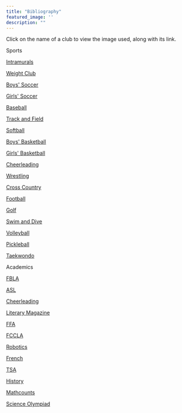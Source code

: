 ```yaml
---
title: "Bibliography"
featured_image: ''
description: ""
---
```


<p>Click on the name of a club to view the image used, along with its link.</p>
</div>

<p>Sports</p>
</div>

<a href="https://encrypted-tbn0.gstatic.com/images?q=tbn:ANd9GcRs00uGc1aVmQkicIJ4fJMCT9_ClNUT8j_nlw&s"><p>Intramurals</p> <a href="https://encrypted-tbn0.gstatic.com/images?q=tbn:ANd9GcTGmyRmUwm6InN6SRmWO_-RZq9qSkSGHB_qUQ&s"><p>Weight Club</p> <a href="https://resources.finalsite.net/images/f_auto,q_auto,t_image_size_2/v1706812465/mcpsorg/oxyocumlkokfupna4vdz/boyssocerforwebsite.jpg"><p>Boys' Soccer</p>
</div>
<a href="https://resources.finalsite.net/images/f_auto,q_auto,t_image_size_2/v1715352186/mcpsorg/nfxlhzjfrc2y2r4ketnv/girlssoccerforwebsite.jpg"><p>Girls' Soccer</p>
</div>
<a href="https://resources.finalsite.net/images/f_auto,q_auto,t_image_size_4/v1743437065/mcpsorg/w7hu0u7jc5lzak9ztbnz/BaseballMarch2025.jpg"><p>Baseball</p>
</div>
<a href="https://resources.finalsite.net/images/f_auto,q_auto,t_image_size_2/v1706305102/mcpsorg/zdkwe15fff3k3k0bhzav/Trackandfieldpicforwebsite.jpg"><p>Track and Field</p>
</div>
<a href="https://resources.finalsite.net/images/f_auto,q_auto,t_image_size_3/v1706303125/mcpsorg/ofarjzn8bz3wdq3wikeo/Softballforwebsite.jpg"><p>Softball</p>
</div>
<a href="https://resources.finalsite.net/images/f_auto,q_auto,t_image_size_2/v1694097646/mcpsorg/iipxpwr2ke2juh37olus/boysbasketball.jpg"><p>Boys' Basketball</p>
</div>
<a href="https://resources.finalsite.net/images/f_auto,q_auto/v1701094818/mcpsorg/hmpdcgtz769pcjkpiwro/girlsbasketball_1.jpg"><p>Girls' Basketball</p>
</div>
<a href="https://resources.finalsite.net/images/f_auto,q_auto,t_image_size_3/v1716897080/mcpsorg/npypd4xr7ffco3tiqdgy/Cheerleadingpic.jpg"><p>Cheerleading</p>
</div>
<a href="https://resources.finalsite.net/images/f_auto,q_auto,t_image_size_3/v1694097997/mcpsorg/wqz1kngpmrc2d6acyuyu/wrestling.jpg"><p>Wrestling</p>
</div>
<a href="https://resources.finalsite.net/images/f_auto,q_auto,t_image_size_2/v1716900346/mcpsorg/qff8n9fo1gjyuoiidfpc/CrossCountryRace.webp"><p>Cross Country</p>
</div>
<a href="https://resources.finalsite.net/images/f_auto,q_auto,t_image_size_2/v1690389009/mcpsorg/hyzt3aygytdob2skqbzt/footballforwebsite.jpg"><p>Football</p>
</div>
<a href="https://resources.finalsite.net/images/f_auto,q_auto,t_image_size_3/v1690389505/mcpsorg/mcjfvq6b0sb2i0f0sq4d/Golfforwebsite.jpg"><p>Golf</p>
</div>
<a href="https://resources.finalsite.net/images/f_auto,q_auto/v1690389954/mcpsorg/wpbnnaxlfzvnfthx7fw5/Swimanddiveforwebsite.jpg"><p>Swim and Dive</p>
</div>
<a href="https://resources.finalsite.net/images/f_auto,q_auto,t_image_size_2/v1690390137/mcpsorg/xa2znm90wl57fiy5yvew/Volleyballforwebsite.jpg"><p>Volleyball</p>
</div>
<a href="https://cdn-icons-png.flaticon.com/512/16117/16117721.png"><p>Pickleball</p>
</div>
<a href="https://encrypted-tbn0.gstatic.com/images?q=tbn:ANd9GcSiS8t9ODi29FC-qq-8EVBJcUS_f9yLtw5nkw&s"><p>Taekwondo</p></a>
</div>

<p>Academics</p>
</div>

<a href="https://storage.googleapis.com/stateless-mountainmedianews-co/sites/19/2024/08/1-BMS-FBLA-team.jpg"><p>FBLA</p>
</div>
<a href="https://t3.ftcdn.net/jpg/02/96/60/70/360_F_296607002_qXcuGBZXQdD5z7NY4ofXNlskMUNItNYZ.jpg"><p>ASL</p>
</div>
<a href="https://www.shutterstock.com/image-photo/closeup-magazines-arranged-on-bookshelf-260nw-1341869699.jpg"><p>Cheerleading</p>
</div>
<a href="https://resources.finalsite.net/images/f_auto,q_auto,t_image_size_3/v1694097997/mcpsorg/wqz1kngpmrc2d6acyuyu/wrestling.jpg"><p>Literary Magazine</p>
</div>
<a href="https://images.seeklogo.com/logo-png/40/2/national-ffa-organization-logo-png_seeklogo-401847.png"><p>FFA</p>
</div>
<a href="https://encrypted-tbn0.gstatic.com/images?q=tbn:ANd9GcSnk9nyMp-BV3PsYz9DP_CHF6N8DT3uoKH5ow&s"><p>FCCLA</p>
</div>
<a href="https://www.robotc.net/images/download-vex.jpg"><p>Robotics</p>
</div>
<a href="https://freerangestock.com/sample/130433/eiffel-tower.jpg"><p>French</p>
</div>
<a href="https://upload.wikimedia.org/wikipedia/en/thumb/9/96/Technology_Student_Association_Emblem.svg/1200px-Technology_Student_Association_Emblem.svg.png"><p>TSA</p>
</div>
<a href="https://www.worldhistory.org/uploads/images/6798.jpg"><p>History</p>
</div>
<a href="https://images.squarespace-cdn.com/content/v1/63d40fe2cbd65e16cb8098b6/e5434385-f0d5-420d-bab0-653a932ab3c0/mathcounts"><p>Mathcounts</p>
</div>
<a href="https://encrypted-tbn0.gstatic.com/images?q=tbn:ANd9GcSXHYVZzvyuXS353QOYjXCaos2wIcJ-MskXxg&s"><p>Science Olympiad</p>
</div>